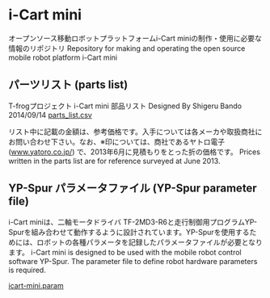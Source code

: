 # i-Cart mini

オープンソース移動ロボットプラットフォームi-Cart miniの制作・使用に必要な情報のリポジトリ
Repository for making and operating the open source mobile robot platform i-Cart mini

## パーツリスト (parts list)

T-frogプロジェクト i-Cart mini 部品リスト Designed By Shigeru Bando 2014/09/14
[parts_list.csv](parts_list.csv)

リスト中に記載の金額は、参考価格です。入手については各メーカや取扱商社にお問い合わせ下さい。なお、※印については、商社であるヤトロ電子 (www.yatoro.co.jp/) で、2013年6月に見積もりをとった折の価格です。
Prices written in the parts list are for reference surveyed at June 2013.


## YP-Spur パラメータファイル (YP-Spur parameter file)

i-Cart miniは、二軸モータドライバ TF-2MD3-R6と走行制御用プログラムYP-Spurを組み合わせて動作するように設計されています。YP-Spurを使用するためには、ロボットの各種パラメータを記録したパラメータファイルが必要となります。
i-Cart mini is designed to be used with the mobile robot control software YP-Spur. The parameter file to define robot hardware parameters is required.

[icart-mini.param](icart-mini.param)
